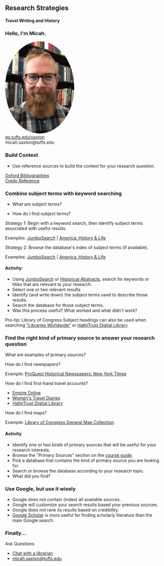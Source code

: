 ## Research Strategies
#### Travel Writing and History


### Hello, I'm Micah.
<img src="./images/saxton_profile.jpg" height=300 style="border-radius: 50%">
<br>
<a href = "https://go.tufts.edu/saxton" target="_blank">go.tufts.edu/saxton</a> 
<br> 
micah.saxton@tufts.edu


### Build Context
* Use reference sources to build the context for your research question.

[Oxford Bibliographies](http://www.library.tufts.edu/ezproxy/ezproxy.asp?LOCATION=OBO)  
[Credo Reference](http://www.library.tufts.edu/ezproxy/ezproxy.asp?LOCATION=xreferplus)


### Combine subject terms with keyword searching

* What are subject terms?

* How do I find subject terms?

Strategy 1: Begin with a keyword search, then identify subject terms associated with useful results.

Examples: [JumboSearch](https://tufts-primo.hosted.exlibrisgroup.com/primo-explore/search?vid=01TUN&lang=en_US&mode=advanced&offset=0&sortby=rank) | [America: History & Life](http://www.library.tufts.edu/ezproxy/ezproxy.asp?LOCATION=AmerHistLife)

Strategy 2: Browse the database's index of subject terms (if available).

Examples: [JumboSearch](https://tufts-primo.hosted.exlibrisgroup.com/primo-explore/search?vid=01TUN&lang=en_US&mode=advanced&offset=0&sortby=rank) | [America: History & Life](http://www.library.tufts.edu/ezproxy/ezproxy.asp?LOCATION=AmerHistLife)

#### Activity:
* Using [JumboSearch](https://tufts-primo.hosted.exlibrisgroup.com/primo-explore/search?vid=01TUN&lang=en_US&mode=advanced&offset=0&sortby=rank) or [Historical Abstracts](http://www.library.tufts.edu/ezproxy/ezproxy.asp?LOCATION=HistAbs), search for keywords or titles that are relevant to your research.
* Select one or two relevant results.
* Identify (and write down) the subject terms used to describe those results.
* Search the database for those subject terms.
* Was this process useful? What worked and what didn't work?

Pro-tip: Library of Congress Subject headings can also be used when searching ["Libraries Worldwide"](https://tufts.on.worldcat.org/discovery) or [HathiTrust Digital Library](https://www.hathitrust.org/)


### Find the right kind of primary source to answer your research question

What are examples of primary sources?

How do I find newspapers?

Example: [ProQuest Historical Newspapers: New York Times](http://www.library.tufts.edu/ezproxy/ezproxy.asp?LOCATION=PQHNNYTimes)

How do I find first-hand travel accounts?

* [Empire Online](http://www.library.tufts.edu/ezproxy/ezproxy.asp?LOCATION=AMEmpire)
* [Women's Travel Diaries](https://repository.duke.edu/dc/womenstraveldiaries)
* [HathiTrust Digital Library](http://www.library.tufts.edu/ezproxy/ezproxy.asp?LOCATION=HathiTr)

How do I find maps?

Example: [Library of Congress General Map Collection](https://www.loc.gov/collections/general-maps/)

#### Activity
* Identify one or two *kinds* of primary sources that will be useful for your research interests.
* Browse the "Primary Sources" section on the [course guide](https://researchguides.library.tufts.edu/travel-writing-history).
* Pick a database that contains the kind of primary source you are looking for.
* Search or browse the database according to your research topic.
* What did you find?


### Use Google, but use it wisely

* Google does not contain (index) all available sources.
* Google will customize your search results based your previous sources.
* Google does not rank its results based on credibility.
* [Google Scholar](https://scholar.google.com/) is more useful for finding scholarly literature than the main Google search.


### Finally...

Ask Questions
* [Chat with a librarian](https://tischlibrary.tufts.edu/)
* micah.saxton@tufts.edu